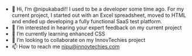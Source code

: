 - 👋 Hi, I’m @nipukabadi!! I used to be a developer some time ago. For my current project, I started out with an Excel spreadsheet, moved to HTML and ended up developing a fully functional SaaS test platform.
- 👀 I’m interested in hearing your expert feedback on my current project
- 🌱 I’m currently learning enhanced CSS 
- 💞️ I’m looking to collaborate on my InnovTechies project
- 📫 How to reach me nipu@innovtechies.com

<!---
nipukabadi/nipukabadi is a ✨ special ✨ repository because its `README.md` (this file) appears on your GitHub profile.
You can click the Preview link to take a look at your changes.
--->
